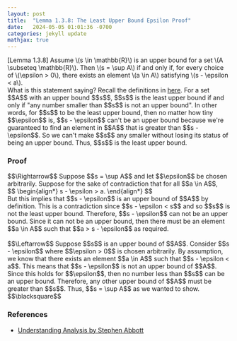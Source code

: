 ```yaml
---
layout: post
title:  "Lemma 1.3.8: The Least Upper Bound Epsilon Proof"
date:   2024-05-05 01:01:36 -0700
categories: jekyll update
mathjax: true
---
```

<div class="thm">
  [Lemma 1.3.8] Assume \(s \in \mathbb{R}\) is an upper bound for a set \(A \subseteq \mathbb{R}\). Then \(s = \sup A\) if and only if, for every choice of \(\epsilon > 0\), there exists an element \(a \in A\) satisfying \(s - \epsilon < a\).
</div>
What is this statement saying? Recall the definitions in <a href="https://strncat.github.io/jekyll/update/2024/05/03/analysis-set-bounded.html">here</a>. For a set $$A$$ with an upper bound $$s$$, $$s$$ is the least upper bound if and only if "any number smaller than $$s$$ is not an upper bound". In other words, for $$s$$ to be the least upper bound, then no matter how tiny $$\epsilon$$ is, $$s - \epsilon$$ can't be an upper bound because we're guaranteed to find an element in $$A$$ that is greater than $$s - \epsilon$$. So we can't make $$s$$ any smaller without losing its status of being an upper bound. Thus, $$s$$ is the least upper bound.
<!--------------------------------------------------------------->
<h3>Proof</h3>
$$\Rightarrow$$ Suppose $$s = \sup A$$ and let $$\epsilon$$ be chosen arbitrarily. Suppose for the sake of contradiction that for all $$a \in A$$,
<div>
	$$
	\begin{align*}
	s - \epsilon > a.
	\end{align*}
	$$
</div>
But this implies that $$s - \epsilon$$ is an upper bound of $$A$$ by definition. This is a contradiction since $$s - \epsilon < s$$ and so $$s$$ is not the least upper bound. Therefore, $$s - \epsilon$$ can not be an upper bound. Since it can not be an upper bound, then there must be an element $$a \in A$$ such that $$a > s - \epsilon$$ as required.
<br>
<br>
$$\Leftarrow$$ Suppose $$s$$ is an upper bound of $$A$$. Consider $$s - \epsilon$$ where $$\epsilon > 0$$ is chosen arbitrarily. By assumption, we know that there exists an element $$a \in A$$ such that $$s - \epsilon < a$$. This means that $$s - \epsilon$$ is not an upper bound of $$A$$. Since this holds for $$\epsilon$$, then no number less than $$s$$ can be an upper bound. Therefore, any other upper bound of $$A$$ must be greater than $$s$$. Thus, $$s = \sup A$$ as we wanted to show. $$\blacksquare$$
<!------------------------------------------------------------------------------------>
<h3>References</h3>
<ul>
<li><a href="https://www.amazon.com/Understanding-Analysis-Undergraduate-Texts-Mathematics/dp/1493927116">Understanding Analysis by Stephen Abbott</a></li>
</ul>